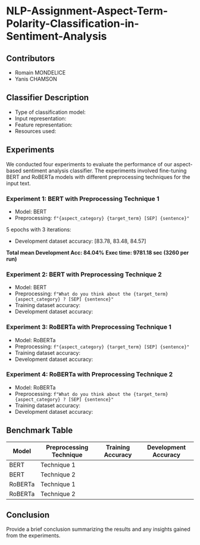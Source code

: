 # NLP-Assignment-Aspect-Term-Polarity-Classification-in-Sentiment-Analysis

## Contributors
- Romain MONDELICE
- Yanis CHAMSON

## Classifier Description
- Type of classification model:
- Input representation:
- Feature representation:
- Resources used:

## Experiments
We conducted four experiments to evaluate the performance of our aspect-based sentiment analysis classifier. The experiments involved fine-tuning BERT and RoBERTa models with different preprocessing techniques for the input text.

### Experiment 1: BERT with Preprocessing Technique 1
- Model: BERT
- Preprocessing: `f"{aspect_category} {target_term} [SEP] {sentence}"`

5 epochs with 3 iterations:
- Development dataset accuracy: [83.78, 83.48, 84.57]

**Total mean Development Acc: 84.04%**
**Exec time: 9781.18 sec (3260 per run)**

### Experiment 2: BERT with Preprocessing Technique 2
- Model: BERT
- Preprocessing: `f"What do you think about the {target_term}{aspect_category} ? [SEP] {sentence}"`
- Training dataset accuracy:
- Development dataset accuracy:

### Experiment 3: RoBERTa with Preprocessing Technique 1
- Model: RoBERTa
- Preprocessing: `f"{aspect_category} {target_term} [SEP] {sentence}"`
- Training dataset accuracy:
- Development dataset accuracy:

### Experiment 4: RoBERTa with Preprocessing Technique 2
- Model: RoBERTa
- Preprocessing: `f"What do you think about the {target_term}{aspect_category} ? [SEP] {sentence}"`
- Training dataset accuracy:
- Development dataset accuracy:

## Benchmark Table
| Model    | Preprocessing Technique | Training Accuracy | Development Accuracy |
|----------|-------------------------|-------------------|----------------------|
| BERT     | Technique 1             |                   |                      |
| BERT     | Technique 2             |                   |                      |
| RoBERTa  | Technique 1             |                   |                      |
| RoBERTa  | Technique 2             |                   |                      |

## Conclusion
Provide a brief conclusion summarizing the results and any insights gained from the experiments.